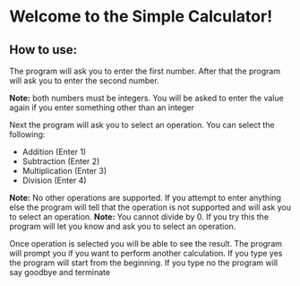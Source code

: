 
# Welcome to the Simple Calculator!

## How to use:

The program will ask you to enter the first number.
After that the program will ask you to enter the second number.

**Note:** both numbers must be integers. You will be asked to enter the value again if you enter something other than an integer

Next the program will ask you to select an operation.
You can select the following:

- Addition (Enter 1)
- Subtraction (Enter 2)
- Multiplication (Enter 3)
- Division (Enter 4)

**Note:** No other operations are supported. If you attempt to enter anything else the program will tell that the operation is not supported and will ask you to select an operation.
**Note:** You cannot divide by 0. If you try this the program will let you know and ask you to select an operation.

Once operation is selected you will be able to see the result. The program will prompt you if you want to perform another calculation. If you type yes the program will start from the beginning. If you type no the program will say goodbye and terminate          
